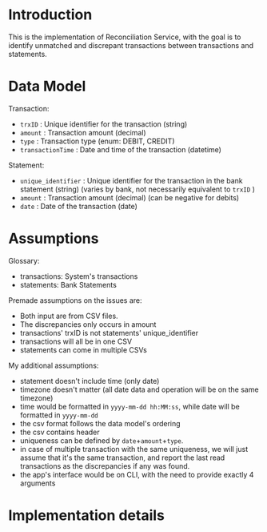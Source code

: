 # Introduction

This is the implementation of Reconciliation Service, with the goal is to identify unmatched and discrepant transactions between transactions and statements.

# Data Model

Transaction:
- `trxID` : Unique identifier for the transaction (string)
- `amount` : Transaction amount (decimal)
- `type` : Transaction type (enum: DEBIT, CREDIT)
- `transactionTime` : Date and time of the transaction (datetime)

Statement:
- `unique_identifier` : Unique identifier for the transaction in the bank statement (string) (varies by bank, not necessarily equivalent to `trxID` )
- `amount` : Transaction amount (decimal) (can be negative for debits)
- `date` : Date of the transaction (date)

# Assumptions

Glossary:
- transactions: System's transactions
- statements: Bank Statements

Premade assumptions on the issues are:
- Both input are from CSV files.
- The discrepancies only occurs in amount
- transactions' trxID is not statements' unique_identifier
- transactions will all be in one CSV
- statements can come in multiple CSVs

My additional assumptions:
- statement doesn't include time (only date)
- timezone doesn't matter (all date data and operation will be on the same timezone)
- time would be formatted in `yyyy-mm-dd hh:MM:ss`, while date will be formatted in `yyyy-mm-dd`
- the csv format follows the data model's ordering
- the csv contains header
- uniqueness can be defined by `date`+`amount`+`type`.
- in case of multiple transaction with the same uniqueness, we will just assume that it's the same transaction, and report the last read transactions as the discrepancies if any was found.
- the app's interface would be on CLI, with the need to provide exactly 4 arguments

# Implementation details

